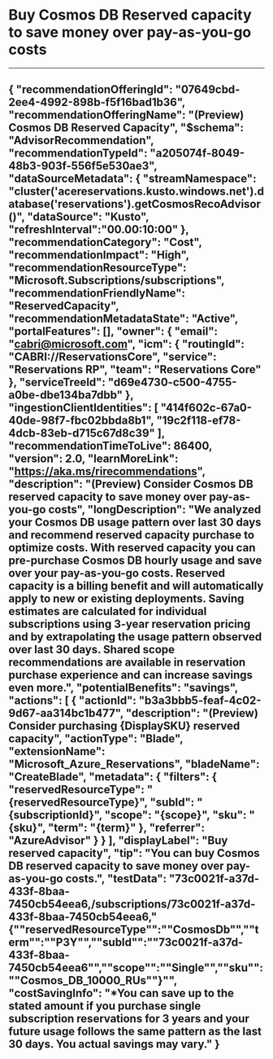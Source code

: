 <properties
    pageTitle="(Preview) Buy Cosmos DB reserved capacity to save over your pay-as-you-go costs"
    description="(Preview) Buy Cosmos DB reserved capacity to save over your pay-as-you-go costs"
    authors="yashesvi"
    ms.author="yashar"
    articleId="a205074f-8049-48b3-903f-556f5e530ae3_Public"
    selfHelpType="advisorRecommendationMetadata"
    cloudEnvironments="Public"
    ownershipId="ACE_ReservedInstances"
/>
# Buy Cosmos DB Reserved capacity to save money over pay-as-you-go costs
---
{
  "recommendationOfferingId": "07649cbd-2ee4-4992-898b-f5f16bad1b36",
  "recommendationOfferingName": "(Preview) Cosmos DB Reserved Capacity",
  "$schema": "AdvisorRecommendation",
  "recommendationTypeId": "a205074f-8049-48b3-903f-556f5e530ae3",
  "dataSourceMetadata": {
    "streamNamespace": "cluster('acereservations.kusto.windows.net').database('reservations').getCosmosRecoAdvisor()",
    "dataSource": "Kusto",
    "refreshInterval":"00.00:10:00"
  },
  "recommendationCategory": "Cost",
  "recommendationImpact": "High",
  "recommendationResourceType": "Microsoft.Subscriptions/subscriptions",
  "recommendationFriendlyName": "ReservedCapacity",
  "recommendationMetadataState": "Active",
  "portalFeatures": [],
  "owner": {
    "email": "cabri@microsoft.com",
    "icm": {
      "routingId": "CABRI://ReservationsCore",
      "service": "Reservations RP",
      "team": "Reservations Core"
    },
    "serviceTreeId": "d69e4730-c500-4755-a0be-dbe134ba7dbb"
  },
  "ingestionClientIdentities": [
    "414f602c-67a0-40de-98f7-fbc02bbda8b1",
    "19c2f118-ef78-4dcb-83eb-d715c67d8c39"
  ],
  "recommendationTimeToLive": 86400,
  "version": 2.0,
  "learnMoreLink": "https://aka.ms/rirecommendations",
  "description": "(Preview) Consider Cosmos DB reserved capacity to save money over pay-as-you-go costs",
  "longDescription": "We analyzed your Cosmos DB usage pattern over last 30 days and recommend reserved capacity purchase to optimize costs. With reserved capacity you can pre-purchase Cosmos DB hourly usage and save over your pay-as-you-go costs. Reserved capacity is a billing benefit and will automatically apply to new or existing deployments. Saving estimates are calculated for individual subscriptions using 3-year reservation pricing and by extrapolating the usage pattern observed over last 30 days. Shared scope recommendations are available in reservation purchase experience and can increase savings even more.",
  "potentialBenefits": "savings",
  "actions": [
    {
      "actionId": "b3a3bbb5-feaf-4c02-9d67-aa314bc1b477",
      "description": "(Preview) Consider purchasing {DisplaySKU} reserved capacity",
      "actionType": "Blade",
      "extensionName": "Microsoft_Azure_Reservations",
      "bladeName": "CreateBlade",
      "metadata": {
        "filters": {
          "reservedResourceType": "{reservedResourceType}",
          "subId": "{subscriptionId}",
          "scope": "{scope}",
          "sku": "{sku}",
          "term": "{term}"
        },
        "referrer": "AzureAdvisor"
      }
    }
  ],
  "displayLabel": "Buy reserved capacity",
  "tip": "You can buy Cosmos DB reserved capacity to save money over pay-as-you-go costs.",
  "testData": "73c0021f-a37d-433f-8baa-7450cb54eea6,/subscriptions/73c0021f-a37d-433f-8baa-7450cb54eea6,\"{\"\"reservedResourceType\"\":\"\"CosmosDb\"\",\"\"term\"\":\"\"P3Y\"\",\"\"subId\"\":\"\"73c0021f-a37d-433f-8baa-7450cb54eea6\"\",\"\"scope\"\":\"\"Single\"\",\"\"sku\"\":\"\"Cosmos_DB_10000_RUs\"\"}\"",
  "costSavingInfo": "*You can save up to the stated amount if you purchase single subscription reservations for 3 years and your future usage follows the same pattern as the last 30 days. You actual savings may vary."
}
---
